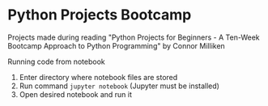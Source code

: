 # Python Projects Bootcamp
Projects made during reading "Python Projects for Beginners - A Ten-Week Bootcamp Approach to Python Programming" by Connor Milliken

Running code from notebook
1. Enter directory where notebook files are stored
2. Run command `jupyter notebook` (Jupyter must be installed)
3. Open desired notebook and run it
